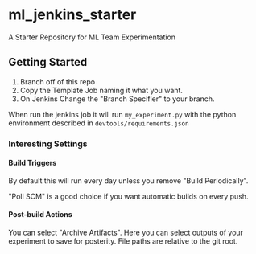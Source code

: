 # ml_jenkins_starter
A Starter Repository for ML Team Experimentation

## Getting Started
1. Branch off of this repo
2. Copy the Template Job naming it what you want.
3. On Jenkins Change the "Branch Specifier" to your branch.

When run the jenkins job it will run `my_experiment.py` with the python environment described in `devtools/requirements.json`

### Interesting Settings
#### Build Triggers
By default this will run every day unless you remove "Build Periodically".

"Poll SCM" is a good choice if you want automatic builds on every push.

#### Post-build Actions
You can select "Archive Artifacts".
Here you can select outputs of your experiment to save for posterity.
File paths are relative to the git root.
